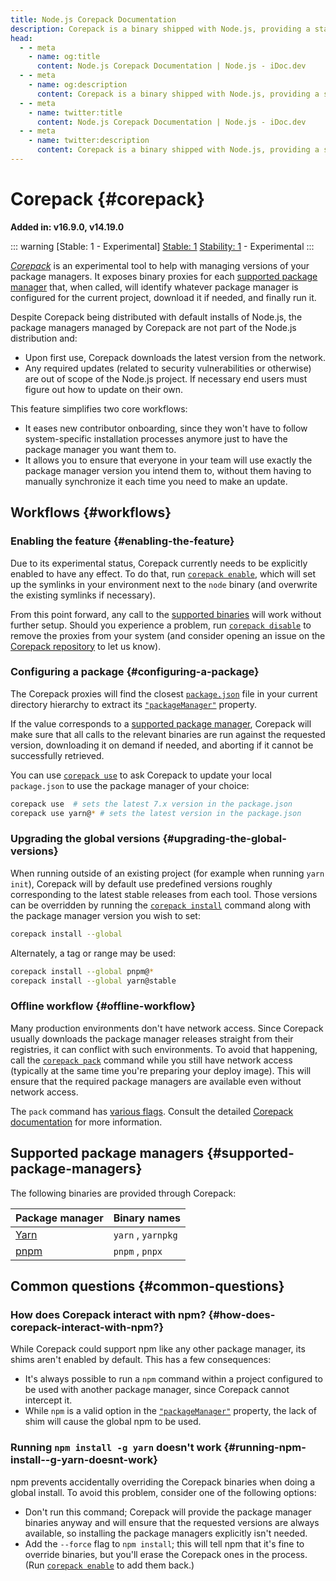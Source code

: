 ```yaml
---
title: Node.js Corepack Documentation
description: Corepack is a binary shipped with Node.js, providing a standard interface for managing package managers like npm, pnpm, and Yarn. It allows users to easily switch between different package managers and versions, ensuring compatibility and simplifying the development workflow.
head:
  - - meta
    - name: og:title
      content: Node.js Corepack Documentation | Node.js - iDoc.dev
  - - meta
    - name: og:description
      content: Corepack is a binary shipped with Node.js, providing a standard interface for managing package managers like npm, pnpm, and Yarn. It allows users to easily switch between different package managers and versions, ensuring compatibility and simplifying the development workflow.
  - - meta
    - name: twitter:title
      content: Node.js Corepack Documentation | Node.js - iDoc.dev
  - - meta
    - name: twitter:description
      content: Corepack is a binary shipped with Node.js, providing a standard interface for managing package managers like npm, pnpm, and Yarn. It allows users to easily switch between different package managers and versions, ensuring compatibility and simplifying the development workflow.
---
```


# Corepack {#corepack}

**Added in: v16.9.0, v14.19.0**

::: warning [Stable: 1 - Experimental]
[Stable: 1](/nodejs/api/documentation#stability-index) [Stability: 1](/nodejs/api/documentation#stability-index) - Experimental
:::

*<a href="https://github.com/nodejs/corepack">Corepack</a>* is an experimental tool to help with managing versions of your package managers. It exposes binary proxies for each [supported package manager](/nodejs/api/corepack#supported-package-managers) that, when called, will identify whatever package manager is configured for the current project, download it if needed, and finally run it.

Despite Corepack being distributed with default installs of Node.js, the package managers managed by Corepack are not part of the Node.js distribution and:

- Upon first use, Corepack downloads the latest version from the network.
- Any required updates (related to security vulnerabilities or otherwise) are out of scope of the Node.js project. If necessary end users must figure out how to update on their own.

This feature simplifies two core workflows:

-  It eases new contributor onboarding, since they won't have to follow system-specific installation processes anymore just to have the package manager you want them to. 
-  It allows you to ensure that everyone in your team will use exactly the package manager version you intend them to, without them having to manually synchronize it each time you need to make an update. 

## Workflows {#workflows}

### Enabling the feature {#enabling-the-feature}

Due to its experimental status, Corepack currently needs to be explicitly enabled to have any effect. To do that, run [`corepack enable`](https://github.com/nodejs/corepack#corepack-enable--name), which will set up the symlinks in your environment next to the `node` binary (and overwrite the existing symlinks if necessary).

From this point forward, any call to the [supported binaries](/nodejs/api/corepack#supported-package-managers) will work without further setup. Should you experience a problem, run [`corepack disable`](https://github.com/nodejs/corepack#corepack-disable--name) to remove the proxies from your system (and consider opening an issue on the [Corepack repository](https://github.com/nodejs/corepack) to let us know).

### Configuring a package {#configuring-a-package}

The Corepack proxies will find the closest [`package.json`](/nodejs/api/packages#nodejs-packagejson-field-definitions) file in your current directory hierarchy to extract its [`"packageManager"`](/nodejs/api/packages#packagemanager) property.

If the value corresponds to a [supported package manager](/nodejs/api/corepack#supported-package-managers), Corepack will make sure that all calls to the relevant binaries are run against the requested version, downloading it on demand if needed, and aborting if it cannot be successfully retrieved.

You can use [`corepack use`](https://github.com/nodejs/corepack#corepack-use-nameversion) to ask Corepack to update your local `package.json` to use the package manager of your choice:

```bash [BASH]
corepack use  # sets the latest 7.x version in the package.json
corepack use yarn@* # sets the latest version in the package.json
```
### Upgrading the global versions {#upgrading-the-global-versions}

When running outside of an existing project (for example when running `yarn init`), Corepack will by default use predefined versions roughly corresponding to the latest stable releases from each tool. Those versions can be overridden by running the [`corepack install`](https://github.com/nodejs/corepack#corepack-install--g--global---all--nameversion) command along with the package manager version you wish to set:

```bash [BASH]
corepack install --global 
```
Alternately, a tag or range may be used:

```bash [BASH]
corepack install --global pnpm@*
corepack install --global yarn@stable
```
### Offline workflow {#offline-workflow}

Many production environments don't have network access. Since Corepack usually downloads the package manager releases straight from their registries, it can conflict with such environments. To avoid that happening, call the [`corepack pack`](https://github.com/nodejs/corepack#corepack-pack---all--nameversion) command while you still have network access (typically at the same time you're preparing your deploy image). This will ensure that the required package managers are available even without network access.

The `pack` command has [various flags](https://github.com/nodejs/corepack#utility-commands). Consult the detailed [Corepack documentation](https://github.com/nodejs/corepack#readme) for more information.

## Supported package managers {#supported-package-managers}

The following binaries are provided through Corepack:

| Package manager | Binary names |
| --- | --- |
| [Yarn](https://yarnpkg.com/) | `yarn`  ,   `yarnpkg` |
| [pnpm](https://pnpm.io/) | `pnpm`  ,   `pnpx` |
## Common questions {#common-questions}

### How does Corepack interact with npm? {#how-does-corepack-interact-with-npm?}

While Corepack could support npm like any other package manager, its shims aren't enabled by default. This has a few consequences:

-  It's always possible to run a `npm` command within a project configured to be used with another package manager, since Corepack cannot intercept it. 
-  While `npm` is a valid option in the [`"packageManager"`](/nodejs/api/packages#packagemanager) property, the lack of shim will cause the global npm to be used. 

### Running `npm install -g yarn` doesn't work {#running-npm-install--g-yarn-doesnt-work}

npm prevents accidentally overriding the Corepack binaries when doing a global install. To avoid this problem, consider one of the following options:

-  Don't run this command; Corepack will provide the package manager binaries anyway and will ensure that the requested versions are always available, so installing the package managers explicitly isn't needed. 
-  Add the `--force` flag to `npm install`; this will tell npm that it's fine to override binaries, but you'll erase the Corepack ones in the process. (Run [`corepack enable`](https://github.com/nodejs/corepack#corepack-enable--name) to add them back.) 


